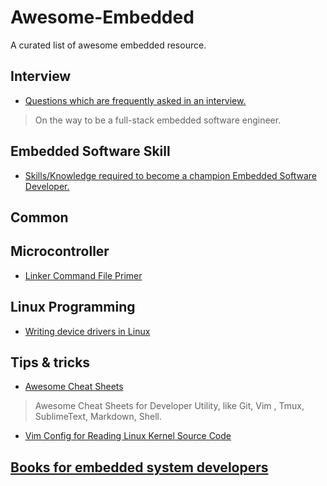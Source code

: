 # Awesome-Embedded
A curated list of awesome embedded resource.

## Interview

* [Questions which are frequently asked in an interview.](https://github.com/Embedded-Systems-Guide/interview-questions)
> On the way to be a full-stack embedded software engineer.

## Embedded Software Skill

* [Skills/Knowledge required to become a champion Embedded Software Developer.](https://github.com/Embedded-Systems-Guide/embedded-software-skills)

## Common

## Microcontroller

* [Linker Command File Primer](http://processors.wiki.ti.com/index.php/Linker_Command_File_Primer)

## Linux Programming

* [Writing device drivers in Linux](http://freesoftwaremagazine.com/articles/drivers_linux/)

## Tips & tricks

* [Awesome Cheat Sheets](https://github.com/mintisan/awesome-cheat-sheets/blob/master/README.md)
> Awesome Cheat Sheets for Developer Utility, like Git, Vim , Tmux, SublimeText, Markdown, Shell.

* [Vim Config for Reading Linux Kernel Source Code](https://github.com/mintisan/oh-my-vim)

## [Books for embedded system developers](http://www.ganssle.com/bkreviews.htm)
